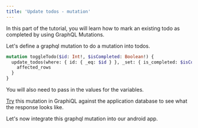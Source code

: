 ```yaml
---
title: 'Update todos - mutation'
---
```


In this part of the tutorial, you will learn how to mark an existing todo as completed by using GraphQL Mutations.

Let's define a graphql mutation to do a mutation into todos.

```graphql
mutation toggleTodo($id: Int!, $isCompleted: Boolean!) {
  update_todos(where: { id: { _eq: $id } }, _set: { is_completed: $isCompleted }) {
    affected_rows
  }
}
```

You will also need to pass in the values for the variables.

[Try](https://learn.hasura.io/graphql/graphiql) this mutation in GraphiQL against the application database to see what the response looks like.

Let's now integrate this graphql mutation into our android app.
